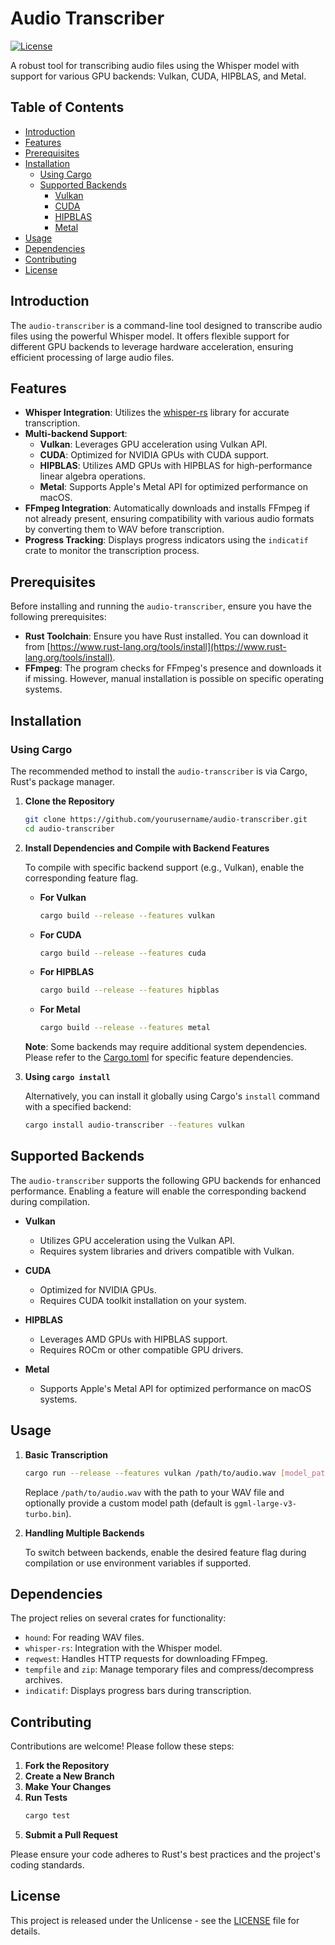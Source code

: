 # Audio Transcriber

[![License](https://img.shields.io/badge/License-Unlicense-blue.svg)](LICENSE)

A robust tool for transcribing audio files using the Whisper model with support for various GPU backends: Vulkan, CUDA, HIPBLAS, and Metal.

## Table of Contents

- [Introduction](#introduction)
- [Features](#features)
- [Prerequisites](#prerequisites)
- [Installation](#installation)
  - [Using Cargo](#using-cargo)
  - [Supported Backends](#supported-backends)
    - [Vulkan](#vulkan)
    - [CUDA](#cuda)
    - [HIPBLAS](#hipblas)
    - [Metal](#metal)
- [Usage](#usage)
- [Dependencies](#dependencies)
- [Contributing](#contributing)
- [License](#license)

## Introduction

The `audio-transcriber` is a command-line tool designed to transcribe audio files using the powerful Whisper model. It offers flexible support 
for different GPU backends to leverage hardware acceleration, ensuring efficient processing of large audio files.

## Features

- **Whisper Integration**: Utilizes the [whisper-rs](https://github.com/alyssaq/rust-whisper) library for accurate transcription.
- **Multi-backend Support**:
  - **Vulkan**: Leverages GPU acceleration using Vulkan API.
  - **CUDA**: Optimized for NVIDIA GPUs with CUDA support.
  - **HIPBLAS**: Utilizes AMD GPUs with HIPBLAS for high-performance linear algebra operations.
  - **Metal**: Supports Apple's Metal API for optimized performance on macOS.
- **FFmpeg Integration**: Automatically downloads and installs FFmpeg if not already present, ensuring compatibility with various audio formats 
by converting them to WAV before transcription.
- **Progress Tracking**: Displays progress indicators using the `indicatif` crate to monitor the transcription process.

## Prerequisites

Before installing and running the `audio-transcriber`, ensure you have the following prerequisites:

- **Rust Toolchain**: Ensure you have Rust installed. You can download it from 
[https://www.rust-lang.org/tools/install](https://www.rust-lang.org/tools/install).
- **FFmpeg**: The program checks for FFmpeg's presence and downloads it if missing. However, manual installation is possible on specific 
operating systems.

## Installation

### Using Cargo

The recommended method to install the `audio-transcriber` is via Cargo, Rust's package manager.

1. **Clone the Repository**

   ```bash
   git clone https://github.com/yourusername/audio-transcriber.git
   cd audio-transcriber
   ```

2. **Install Dependencies and Compile with Backend Features**

   To compile with specific backend support (e.g., Vulkan), enable the corresponding feature flag.

   - **For Vulkan**
     ```bash
     cargo build --release --features vulkan
     ```
   - **For CUDA**
     ```bash
     cargo build --release --features cuda
     ```
   - **For HIPBLAS**
     ```bash
     cargo build --release --features hipblas
     ```
   - **For Metal**
     ```bash
     cargo build --release --features metal

   **Note**: Some backends may require additional system dependencies. Please refer to the [Cargo.toml](./Cargo.toml) for specific feature 
dependencies.

3. **Using `cargo install`**

   Alternatively, you can install it globally using Cargo's `install` command with a specified backend:

   ```bash
   cargo install audio-transcriber --features vulkan
   ```

## Supported Backends

The `audio-transcriber` supports the following GPU backends for enhanced performance. Enabling a feature will enable the corresponding backend 
during compilation.

- **Vulkan**
  - Utilizes GPU acceleration using the Vulkan API.
  - Requires system libraries and drivers compatible with Vulkan.
  
- **CUDA**
  - Optimized for NVIDIA GPUs.
  - Requires CUDA toolkit installation on your system.
  
- **HIPBLAS**
  - Leverages AMD GPUs with HIPBLAS support.
  - Requires ROCm or other compatible GPU drivers.

- **Metal**
  - Supports Apple's Metal API for optimized performance on macOS systems.

## Usage

1. **Basic Transcription**

   ```bash
   cargo run --release --features vulkan /path/to/audio.wav [model_path]
   ```

   Replace `/path/to/audio.wav` with the path to your WAV file and optionally provide a custom model path (default is 
`ggml-large-v3-turbo.bin`).

2. **Handling Multiple Backends**

   To switch between backends, enable the desired feature flag during compilation or use environment variables if supported.

## Dependencies

The project relies on several crates for functionality:

- `hound`: For reading WAV files.
- `whisper-rs`: Integration with the Whisper model.
- `reqwest`: Handles HTTP requests for downloading FFmpeg.
- `tempfile` and `zip`: Manage temporary files and compress/decompress archives.
- `indicatif`: Displays progress bars during transcription.

## Contributing

Contributions are welcome! Please follow these steps:

1. **Fork the Repository**
2. **Create a New Branch**
3. **Make Your Changes**
4. **Run Tests**
   ```bash
   cargo test
   ```
5. **Submit a Pull Request**

Please ensure your code adheres to Rust's best practices and the project's coding standards.

## License

This project is released under the Unlicense - see the [LICENSE](LICENSE) file for details.
